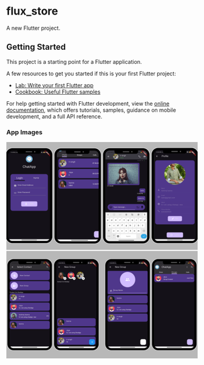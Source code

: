 # flux_store

A new Flutter project.

## Getting Started

This project is a starting point for a Flutter application.

A few resources to get you started if this is your first Flutter project:

- [Lab: Write your first Flutter app](https://docs.flutter.dev/get-started/codelab)
- [Cookbook: Useful Flutter samples](https://docs.flutter.dev/cookbook)

For help getting started with Flutter development, view the
[online documentation](https://docs.flutter.dev/), which offers tutorials,
samples, guidance on mobile development, and a full API reference.




### App Images

<img src="https://github.com/lr-singh-rajput/dev_web/blob/my-new-branch/web/assets/assets/images/chat1.png" alt="Sample Image">
<img src="https://github.com/lr-singh-rajput/dev_web/blob/my-new-branch/web/assets/assets/images/chat2.png" alt="Sample Image">

